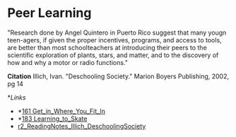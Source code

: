 # Peer Learning
"Research done by Angel Quintero in Puerto Rico suggest that many yougn teen-agers, if given the proper incentives, programs, and access to tools, are better than most schoolteachers at introducing their peers to the scientific exploration of plants, stars, and matter, and to the discovery of how and why a motor or radio functions."

**Citation**
Illich, Ivan. "Deschooling Society." Marion Boyers Publishing, 2002, pg 14


**Links*
* *[161 Get_in_Where_You_Fit_In](161%20Get_in_Where_You_Fit_In.md)
* *[183 Learning_to_Skate](183%20Learning_to_Skate.md)
* [r2_ReadingNotes_Illich_DeschoolingSociety](r2_ReadingNotes_Illich_DeschoolingSociety.md)